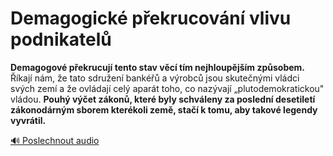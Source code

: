 # Demagogické překrucování vlivu podnikatelů

**Demagogové překrucují tento stav věcí tím nejhloupějším způsobem.** Říkají nám, že tato sdružení bankéřů a výrobců jsou skutečnými vládci svých zemí a že ovládají celý aparát toho, co nazývají „plutodemokratickou" vládou. **Pouhý výčet zákonů, které byly schváleny za poslední desetiletí zákonodárným sborem kterékoli země, stačí k tomu, aby takové legendy vyvrátil.**

[🔊 Poslechnout audio](/data/7-paragraphs/audio/chapter_56/para_008-Demagogov-pekrucuj-tento-stav-vc-tm-nejhloup.mp3) 
